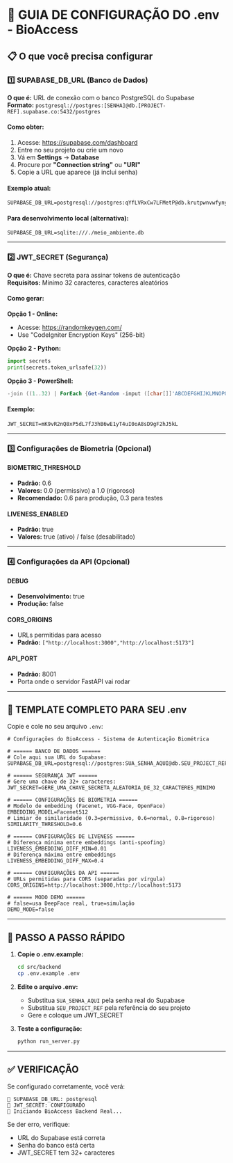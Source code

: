 # 🔧 GUIA DE CONFIGURAÇÃO DO .env - BioAccess

## 📋 **O que você precisa configurar**

### 1️⃣ **SUPABASE_DB_URL** (Banco de Dados)
**O que é:** URL de conexão com o banco PostgreSQL do Supabase  
**Formato:** `postgresql://postgres:[SENHA]@db.[PROJECT-REF].supabase.co:5432/postgres`

#### **Como obter:**
1. Acesse: https://supabase.com/dashboard
2. Entre no seu projeto ou crie um novo
3. Vá em **Settings** → **Database**
4. Procure por **"Connection string"** ou **"URI"**
5. Copie a URL que aparece (já inclui senha)

#### **Exemplo atual:**
```
SUPABASE_DB_URL=postgresql://postgres:qYfLVRxCw7LFMetP@db.krutpwnvwfynylefapeh.supabase.co:5432/postgres
```

#### **Para desenvolvimento local (alternativa):**
```
SUPABASE_DB_URL=sqlite:///./meio_ambiente.db
```

---

### 2️⃣ **JWT_SECRET** (Segurança)
**O que é:** Chave secreta para assinar tokens de autenticação  
**Requisitos:** Mínimo 32 caracteres, caracteres aleatórios

#### **Como gerar:**
**Opção 1 - Online:**
- Acesse: https://randomkeygen.com/
- Use "CodeIgniter Encryption Keys" (256-bit)

**Opção 2 - Python:**
```python
import secrets
print(secrets.token_urlsafe(32))
```

**Opção 3 - PowerShell:**
```powershell
-join ((1..32) | ForEach {Get-Random -input ([char[]]'ABCDEFGHIJKLMNOPQRSTUVWXYZabcdefghijklmnopqrstuvwxyz0123456789')})
```

#### **Exemplo:**
```
JWT_SECRET=mK9vR2nQ8xP5dL7fJ3hB6wE1yT4uI0oA8sD9gF2hJ5kL
```

---

### 3️⃣ **Configurações de Biometria** (Opcional)

#### **BIOMETRIC_THRESHOLD** 
- **Padrão:** 0.6
- **Valores:** 0.0 (permissivo) a 1.0 (rigoroso)
- **Recomendado:** 0.6 para produção, 0.3 para testes

#### **LIVENESS_ENABLED**
- **Padrão:** true
- **Valores:** true (ativo) / false (desabilitado)

---

### 4️⃣ **Configurações da API** (Opcional)

#### **DEBUG**
- **Desenvolvimento:** true
- **Produção:** false

#### **CORS_ORIGINS**
- URLs permitidas para acesso
- **Padrão:** `["http://localhost:3000","http://localhost:5173"]`

#### **API_PORT**
- **Padrão:** 8001
- Porta onde o servidor FastAPI vai rodar

---

## 📝 **TEMPLATE COMPLETO PARA SEU .env**

Copie e cole no seu arquivo `.env`:

```env
# Configurações do BioAccess - Sistema de Autenticação Biométrica

# ====== BANCO DE DADOS ======
# Cole aqui sua URL do Supabase:
SUPABASE_DB_URL=postgresql://postgres:SUA_SENHA_AQUI@db.SEU_PROJECT_REF.supabase.co:5432/postgres

# ====== SEGURANÇA JWT ======  
# Gere uma chave de 32+ caracteres:
JWT_SECRET=GERE_UMA_CHAVE_SECRETA_ALEATORIA_DE_32_CARACTERES_MINIMO

# ====== CONFIGURAÇÕES DE BIOMETRIA ======
# Modelo de embedding (Facenet, VGG-Face, OpenFace)
EMBEDDING_MODEL=Facenet512
# Limiar de similaridade (0.3=permissivo, 0.6=normal, 0.8=rigoroso)
SIMILARITY_THRESHOLD=0.6

# ====== CONFIGURAÇÕES DE LIVENESS ======
# Diferença mínima entre embeddings (anti-spoofing)
LIVENESS_EMBEDDING_DIFF_MIN=0.01
# Diferença máxima entre embeddings
LIVENESS_EMBEDDING_DIFF_MAX=0.4

# ====== CONFIGURAÇÕES DA API ======
# URLs permitidas para CORS (separadas por vírgula)
CORS_ORIGINS=http://localhost:3000,http://localhost:5173

# ====== MODO DEMO ======
# false=usa DeepFace real, true=simulação
DEMO_MODE=false
```

---

## 🚀 **PASSO A PASSO RÁPIDO**

1. **Copie o .env.example:**
   ```bash
   cd src/backend
   cp .env.example .env
   ```

2. **Edite o arquivo .env:**
   - Substitua `SUA_SENHA_AQUI` pela senha real do Supabase
   - Substitua `SEU_PROJECT_REF` pela referência do seu projeto
   - Gere e coloque um JWT_SECRET

3. **Teste a configuração:**
   ```bash
   python run_server.py
   ```

---

## ✅ **VERIFICAÇÃO**

Se configurado corretamente, você verá:
```
🔧 SUPABASE_DB_URL: postgresql
🔧 JWT_SECRET: CONFIGURADO
🚀 Iniciando BioAccess Backend Real...
```

Se der erro, verifique:
- URL do Supabase está correta
- Senha do banco está certa
- JWT_SECRET tem 32+ caracteres